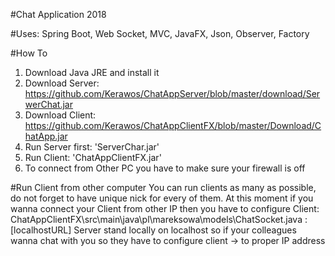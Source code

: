 #Chat Application 2018

#Uses:
Spring Boot, Web Socket, MVC, JavaFX, Json, Observer, Factory

#How To
 1. Download Java JRE and install it
 2. Download Server: https://github.com/Kerawos/ChatAppServer/blob/master/download/SerwerChat.jar
 3. Download Client: https://github.com/Kerawos/ChatAppClientFX/blob/master/Download/ChatApp.jar
 4. Run Server first: 'ServerChar.jar'
 5. Run Client: 'ChatAppClientFX.jar' 
 6. To connect from Other PC you have to make sure your firewall is off
 
#Run Client from other computer
You can run clients as many as possible, do not forget to have unique nick for every of them.
At this moment if you wanna connect your Client from other IP then you have to configure Client:
ChatAppClientFX\src\main\java\pl\mareksowa\models\ChatSocket.java : [localhostURL]
Server stand locally on localhost so if your colleagues wanna chat with you so they have to configure client -> to proper IP address


